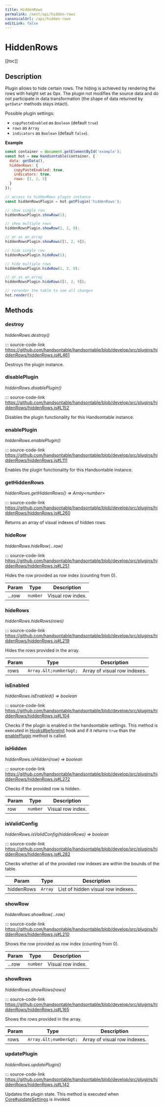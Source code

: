 ```yaml
---
title: HiddenRows
permalink: /next/api/hidden-rows
canonicalUrl: /api/hidden-rows
editLink: false
---
```


# HiddenRows

[[toc]]

## Description


Plugin allows to hide certain rows. The hiding is achieved by rendering the rows with height set as 0px.
The plugin not modifies the source data and do not participate in data transformation (the shape of data returned
by `getData*` methods stays intact).

Possible plugin settings:
 * `copyPasteEnabled` as `Boolean` (default `true`)
 * `rows` as `Array`
 * `indicators` as `Boolean` (default `false`).

**Example**  
```js
const container = document.getElementById('example');
const hot = new Handsontable(container, {
  data: getData(),
  hiddenRows: {
    copyPasteEnabled: true,
    indicators: true,
    rows: [1, 2, 5]
  }
});

// access to hiddenRows plugin instance
const hiddenRowsPlugin = hot.getPlugin('hiddenRows');

// show single row
hiddenRowsPlugin.showRow(1);

// show multiple rows
hiddenRowsPlugin.showRow(1, 2, 9);

// or as an array
hiddenRowsPlugin.showRows([1, 2, 9]);

// hide single row
hiddenRowsPlugin.hideRow(1);

// hide multiple rows
hiddenRowsPlugin.hideRow(1, 2, 9);

// or as an array
hiddenRowsPlugin.hideRows([1, 2, 9]);

// rerender the table to see all changes
hot.render();
```

## Methods

### destroy

_hiddenRows.destroy()_

::: source-code-link https://github.com/handsontable/handsontable/blob/develop/src/plugins/hiddenRows/hiddenRows.js#L461

Destroys the plugin instance.



### disablePlugin

_hiddenRows.disablePlugin()_

::: source-code-link https://github.com/handsontable/handsontable/blob/develop/src/plugins/hiddenRows/hiddenRows.js#L152

Disables the plugin functionality for this Handsontable instance.



### enablePlugin

_hiddenRows.enablePlugin()_

::: source-code-link https://github.com/handsontable/handsontable/blob/develop/src/plugins/hiddenRows/hiddenRows.js#L111

Enables the plugin functionality for this Handsontable instance.



### getHiddenRows

_hiddenRows.getHiddenRows() ⇒ Array&lt;number&gt;_

::: source-code-link https://github.com/handsontable/handsontable/blob/develop/src/plugins/hiddenRows/hiddenRows.js#L260

Returns an array of visual indexes of hidden rows.



### hideRow

_hiddenRows.hideRow(...row)_

::: source-code-link https://github.com/handsontable/handsontable/blob/develop/src/plugins/hiddenRows/hiddenRows.js#L251

Hides the row provided as row index (counting from 0).


| Param | Type | Description |
| --- | --- | --- |
| ...row | `number` | Visual row index. |



### hideRows

_hiddenRows.hideRows(rows)_

::: source-code-link https://github.com/handsontable/handsontable/blob/develop/src/plugins/hiddenRows/hiddenRows.js#L219

Hides the rows provided in the array.


| Param | Type | Description |
| --- | --- | --- |
| rows | `Array.&lt;number&gt;` | Array of visual row indexes. |



### isEnabled

_hiddenRows.isEnabled() ⇒ boolean_

::: source-code-link https://github.com/handsontable/handsontable/blob/develop/src/plugins/hiddenRows/hiddenRows.js#L104

Checks if the plugin is enabled in the handsontable settings. This method is executed in [Hooks#beforeInit](./Hooks/#beforeInit)
hook and if it returns `true` than the [enablePlugin](#HiddenRows+enablePlugin) method is called.



### isHidden

_hiddenRows.isHidden(row) ⇒ boolean_

::: source-code-link https://github.com/handsontable/handsontable/blob/develop/src/plugins/hiddenRows/hiddenRows.js#L272

Checks if the provided row is hidden.


| Param | Type | Description |
| --- | --- | --- |
| row | `number` | Visual row index. |



### isValidConfig

_hiddenRows.isValidConfig(hiddenRows) ⇒ boolean_

::: source-code-link https://github.com/handsontable/handsontable/blob/develop/src/plugins/hiddenRows/hiddenRows.js#L282

Checks whether all of the provided row indexes are within the bounds of the table.


| Param | Type | Description |
| --- | --- | --- |
| hiddenRows | `Array` | List of hidden visual row indexes. |



### showRow

_hiddenRows.showRow(...row)_

::: source-code-link https://github.com/handsontable/handsontable/blob/develop/src/plugins/hiddenRows/hiddenRows.js#L210

Shows the row provided as row index (counting from 0).


| Param | Type | Description |
| --- | --- | --- |
| ...row | `number` | Visual row index. |



### showRows

_hiddenRows.showRows(rows)_

::: source-code-link https://github.com/handsontable/handsontable/blob/develop/src/plugins/hiddenRows/hiddenRows.js#L165

Shows the rows provided in the array.


| Param | Type | Description |
| --- | --- | --- |
| rows | `Array.&lt;number&gt;` | Array of visual row indexes. |



### updatePlugin

_hiddenRows.updatePlugin()_

::: source-code-link https://github.com/handsontable/handsontable/blob/develop/src/plugins/hiddenRows/hiddenRows.js#L142

Updates the plugin state. This method is executed when [Core#updateSettings](./Core/#updateSettings) is invoked.


